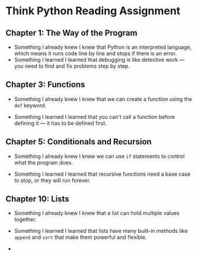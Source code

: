 # Think Python Reading Assignment


## Chapter 1: The Way of the Program

- Something I already knew
  I knew that Python is an interpreted language, which means it runs code line by line and stops if there is an error.
- Something I learned
  I learned that debugging is like detective work — you need to find and fix problems step by step.


## Chapter 3: Functions

- Something I already knew 
  I knew that we can create a function using the `def` keyword.

- Something I learned
  I learned that you can't call a function before defining it — it has to be defined first.



## Chapter 5: Conditionals and Recursion

- Something I already knew 
  I knew we can use `if` statements to control what the program does.

- Something I learned
  I learned that recursive functions need a base case to stop, or they will run forever.



## Chapter 10: Lists

- Something I already knew
  I knew that a list can hold multiple values together.

- Something I learned 
  I learned that lists have many built-in methods like `append` and `sort` that make them powerful and flexible.

-